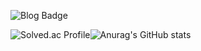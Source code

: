 ![Blog Badge](http://img.shields.io/badge/-Blog-brightgreen?style=flat-square&logo=FF5722&link=https://k-tech.tistory.com)

![Solved.ac Profile](http://mazassumnida.wtf/api/v2/generate_badge?boj=uskhbs)![Anurag's GitHub stats](https://github-readme-stats.vercel.app/api?username=uskhbs&show_icons=true&theme=highcontrast)
